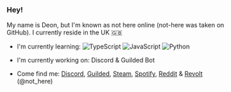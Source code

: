### Hey!

My name is Deon, but I'm known as not here online (not-here was taken on GitHub). I currently reside in the UK 🇬🇧

- I'm currently learning: <img alt="TypeScript" src="https://img.shields.io/badge/-TypeScript-007acc?style=flat-square&logo=typescript&logoColor=white"/> <img alt="JavaScript" src="https://img.shields.io/badge/-JavaScript-edb200?style=flat-square&logo=javascript&logoColor=white" /> <img alt="Python" src="https://img.shields.io/badge/-Python-4B8BBE?style=flat-square&logo=python&logoColor=white" />

- I'm currently working on: Discord & Guilded Bot

- Come find me: [Discord](https://discord.com/users/956335508311654400), [Guilded](https://guilded.gg/not-here7720), [Steam](https://steamcommunity.com/id/not-here7720), [Spotify](https://open.spotify.com/user/zp8o4bf6stiyic8w713dtxqe2?si=32cd383d9f6a49cf), [Reddit](https://reddit.com/u/_not-here) & [Revolt](https://revolt.chat) (@not_here)

<!--
**no-there/no-there** is a ✨ _special_ ✨ repository because its `README.md` (this file) appears on your GitHub profile.

Here are some ideas to get you started:

- 🔭 I’m currently working on ...
- 🌱 I’m currently learning ...
- 👯 I’m looking to collaborate on ...
- 🤔 I’m looking for help with ...
- 💬 Ask me about ...
- 📫 How to reach me: ...
- 😄 Pronouns: ...
- ⚡ Fun fact: ...
-->
